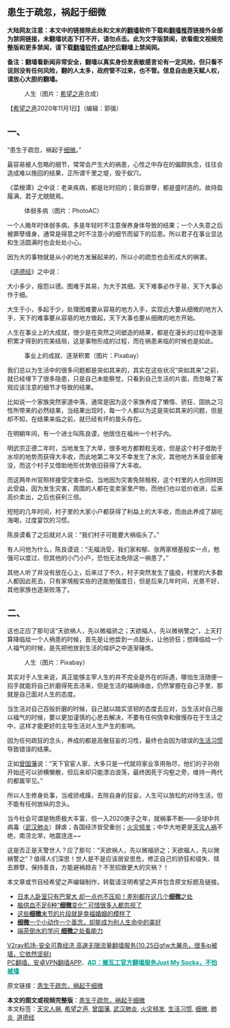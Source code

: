  <h2>患生于疏忽，祸起于细微</h2> <p class="notice"><b>大陆网友注意：本文中的链接除此处和文末的<a href="https://github.com/bannedbook/fanqiang" >翻墙</a>软件下载和<a href="https://github.com/killgcd/justmysocks/blob/master/README.md">翻墙推荐</a>链接外全部为禁网链接，未翻墙状态下打不开，请勿点击。此为文字版禁闻，欲看图文视频完整版和更多禁闻，请下载<a href="https://github.com/bannedbook/fanqiang">翻墙软件或APP</a>后翻墙上禁闻网。</p><p>备注：翻墙看新闻非常安全，翻墙以真实身份发表敏感言论有一定风险，但只看不说则没有任何风险，翻的人太多，政府管不过来，也不管。信息自由是天赋人权，请放心大胆的翻墙。</b></p>  <div class="entry"> <figure><figcaption>人生（图片：<a href="https://www.bannedbook.org/bnews/tag/%e5%b8%8c%e6%9c%9b%e4%b9%8b%e5%a3%b0/" class="st_tag internal_tag" rel="tag" title="标签 希望之声 下的日志">希望之声</a>合成）</figcaption></figure> <p>【<span class='wp_keywordlink_affiliate'><a href="https://www.soundofhope.org" title="希望之声" target="_blank">希望之声</a></span>2020年11月1日】（编辑：郭强）</p> <h2>一、</h2> <p>“患生于疏忽，祸起于<a href="https://www.bannedbook.org/bnews/tag/%E7%BB%86%E5%BE%AE/" class="st_tag internal_tag" rel="tag" title="标签 细微 下的日志">细微</a>。”</p> <p>最容易被人忽略的细节，常常会产生大的祸患，心性之中存在的偏颇执念，往往会造成难以挽回的结果，正所谓千里之堤，毁于蚁穴。</p> <p>《菜根谭》之中说：老来疾病，都是壮时招的；衰后罪孽，都是盛时造的。故持盈履满，君子尤兢兢焉。</p> <figure><figcaption>体弱多病（图片：PhotoAC）</figcaption></figure> <p>一个人晚年时体弱多病，多是年轻时不注意保养身体导致的结果；一个人失意之后被罪孽缠身，通常是得意之时不注意小的细节而留下的后患。所以君子在事业显达和生活圆满时也会处处小心。</p> <p>因为大的事物就是从小的地方发展起来的，所以小的疏忽也会形成大的祸害。</p> <p>《<span class='wp_keywordlink'><a href="https://www.bannedbook.org/forum24/topic4832.html" title="《道德经》" target="_blank">道德经</a></span>》之中说：</p>  <p>大小多少，报怨以德。图难于其易，为大于其细。天下难事必作于易，天下大事必作于细。</p> <p>大生于小，多起于少，处理困难要从容易的地方入手，实现远大要从细微的地方入手，天下的难事要从容易的地方做起，天下大事也要从细微的地方开始。</p> <p>人生在事业上的大成就，很少是在突然之间塑造的结果，都是在漫长的过程中逐渐积累才得到的完美结局，这是事物形成的过程，而在祸患来临的时候也是如此。</p> <figure><figcaption>事业上的成就、逐渐积累（图片：Pixabay）</figcaption></figure> <p>我们总以为生活中的很多问题都是突如其来的，其实在这些状况“突如其来”之前，就已经埋下了很多隐患，只是自己未能察觉，只看到自己生活的片面，而忽略了客观应该注意的细节才导致的结果。</p> <p>比如说一个家族突然家道中落，通常是因为这个家族养成了懒惰、骄狂、固执之习性所带来的必然结果，当结果出现时，每一个人都以为这是突如其来的问题，但是却不知，在结果来临之前，就已经有坏的苗头存在。</p> <p>在明朝年间，有一个进士叫陈良谟，他居住在福州一个村子内。</p> <p>明武宗正德二年时，当地发生了大旱，很多地方都颗粒无收，但是这个村子借助于水坝的地势而获得大丰收，而此地第二年又不幸发生了水灾，其他地方禾苗全部淹没，而这个村子又借助地形优势依旧获得了大丰收。</p>  <p>而这两年州官照样接受灾害补偿，当地因为灾害免除租税，这个村里的人也同样因此受益，因为发生灾害，周围的人都在变卖家里产物，而他们也以低价收进，后来高价卖出，之后也获利三倍。</p> <p>短短的几年时间，村子里的大家小户都获得了利益上的大丰收，而由此养成了胡吃海喝，过度宴饮的习惯。</p> <p>陈良谟看了之后就对人说：“我们村子可能要大祸临头了。”</p> <p>有人问他为什么，陈良谟说：“无福消受，我们家和郁、张两家根基殷实一点，勉强可以度过，但其他的小门小户，恐怕无法免除这一祸患了。”</p> <p>其他人听了并没有放在心上，后来过了不久，村子突然发生了瘟疫，村里的大多数人都因此死去，只有家境殷实些的还能勉强度日，但是后来几年时间，光景不好，其他家族也逐渐败落了。</p> <h2>二、</h2> <p>这也正应了那句话“天欲祸人，先以微福骄之；天欲福人，先以微祸警之”，上天打算降临给一个人祸患的时候，首先是让他尝到一点甜头，让他骄狂；想降临给一个人福气的时候，是先把他放到生活的熔炉之中逐渐锤炼。</p> <figure><figcaption>人生（图片：Pixabay）</figcaption></figure> <p>其实对于人生来说，真正能够主宰人生的并不完全是外在的际遇，哪怕生活随便一招手就能将自己折磨得死去活来，但是生活的福祸缘由，仍然掌握在自己手里，那就是自己面对人生的态度。</p>  <p>当生活对自己百般折磨的时候，自己就以踏实坚韧的态度去应对，当生活对自己报以福气的时候，要以更加谨慎的心思去解决，不要有任何侥幸和傲慢存在于生活之中，这样才能更好的主导生活对人生产生的影响。</p> <p>因为任何疏狂的念头，养成的都是高傲狂妄的习性，最终也会因为错误的<a href="https://www.bannedbook.org/bnews/tag/%E7%94%9F%E6%B4%BB%E4%B9%A0%E6%83%AF/" class="st_tag internal_tag" rel="tag" title="标签 生活习惯 下的日志">生活习惯</a>导致错误的结果。</p> <p>正如<a href="https://www.bannedbook.org/bnews/tag/%e6%9b%be%e5%9b%bd%e8%97%a9/" class="st_tag internal_tag" rel="tag" title="标签 曾国藩 下的日志">曾国藩</a>说：“天下官宦人家，大多只是一代就将家业享用殆尽，他们的子孙刚开始还可以骄横懒散，但后来却只能漂泊浪荡，最终困死于沟壑之旁，维持一两代的都属罕见。”</p> <p>所以人生修身处事，当戒骄戒躁，去除自身的狂妄，人生可以放松的对待生活，但不能有任何放纵的念头。</p> <p>当今社会可谓是物质极大丰富，但一入2020庚子之年，就祸事不断——全球中共病毒（<a href="https://www.bannedbook.org/bnews/tag/%e6%ad%a6%e6%b1%89%e8%82%ba%e7%82%8e/" class="st_tag internal_tag" rel="tag" title="标签 武汉肺炎 下的日志">武汉肺炎</a>）肆虐；各国经济皆受重创；<a href="https://www.bannedbook.org/bnews/tag/%E7%81%AB%E7%81%BE%E9%A2%91%E5%8F%91/" class="st_tag internal_tag" rel="tag" title="标签 火灾频发 下的日志">火灾频发</a>；中华大地更是<a href="https://www.bannedbook.org/bnews/tag/%E5%A4%A9%E7%81%BE%E4%BA%BA%E7%A5%B8/" class="st_tag internal_tag" rel="tag" title="标签 天灾人祸 下的日志">天灾人祸</a>不绝，南涝北旱，地震连连~~</p> <p>这是否正是天警世人？应了那句：“天欲祸人，先以微福骄之；天欲福人，先以微祸警之”？值得人们深思！世人是不是应该居安思危，修正自己的骄狂和错失、赎去罪孽，保持善良，方能避祸趋吉？不至招致更大的灾祸？！</p> <p>本文章或节目经希望之声编辑制作，转载请注明希望之声并包含原文标题及链接。</p>  <ul class='op-related-articles' title='相关阅读'> <li><a href='https://www.bannedbook.org/bnews/funmedia/20200509/1325389.html' target='_blank'>日本人卧室只有巴掌大 却一点也不压抑！差别都在这几个<b>细微</b>之处</a></li> <li><a href='https://www.bannedbook.org/bnews/lifebaike/20190809/1172074.html' target='_blank'>脑供血不足6种“<b>细微</b>变化” 可惜很多人都忽视了</a></li> <li><a href='https://www.bannedbook.org/bnews/lifebaike/20190718/1160049.html' target='_blank'>这些<b>细微</b>末节的片段就是幸福婚姻的模样了</a></li> <li><a href='https://www.bannedbook.org/bnews/cnnews/20180628/964043.html' target='_blank'><b>细微</b>一个小动作一个善念，却能成为别人生命中的美好</a></li> <li><a href='https://www.bannedbook.org/bnews/lifebaike/20180513/941530.html' target='_blank'>端茶倒水的学问 <b>细微</b>之处看能力</a></li> </ul> <p class="texttj"> <a href="https://www.bannedbook.org/forum23/topic22702.html" target="_blank">V2ray机场-安全可靠经济 高速无限流量翻墙服务(10.25日gfw大屠杀，很多ip被墙，它依然坚挺)</a><br/> <a href="https://github.com/bannedbook/fanqiang/wiki/%E7%A6%81%E9%97%BB%E7%BD%91%E5%AE%89%E5%8D%93%E7%BF%BB%E5%A2%99%E6%96%B0%E9%97%BBAPP" target="_blank">PC翻墙、安卓VPN翻墙APP</a>、<span onclick="window.open('https://github.com/killgcd/justmysocks/blob/master/README.md')" style="font-weight:bold;color:#00A191;cursor:pointer;text-decoration:underline;outline:none">AD：搬瓦工官方翻墙服务Just My Socks，不怕被墙</span></p><p>原文链接：<a class="src_link"  href="https://www.soundofhope.org/post/436930" target="_blank">患生于疏忽，祸起于细微</a></p><a name='sharetosocial'></a>       <div><b>本文的图文或视频完整版</b>：<a href='https://www.bannedbook.org/bnews/comments/20201102/1424239.html'>患生于疏忽，祸起于细微</a></div>  </div><!--END ENTRY--> <div class="postfooter"> <div>本文标签：<a href="https://www.bannedbook.org/bnews/tag/%E5%A4%A9%E7%81%BE%E4%BA%BA%E7%A5%B8/" rel="tag">天灾人祸</a>, <a href="https://www.bannedbook.org/bnews/tag/%e5%b8%8c%e6%9c%9b%e4%b9%8b%e5%a3%b0/" rel="tag">希望之声</a>, <a href="https://www.bannedbook.org/bnews/tag/%e6%9b%be%e5%9b%bd%e8%97%a9/" rel="tag">曾国藩</a>, <a href="https://www.bannedbook.org/bnews/tag/%e6%ad%a6%e6%b1%89%e8%82%ba%e7%82%8e/" rel="tag">武汉肺炎</a>, <a href="https://www.bannedbook.org/bnews/tag/%E7%81%AB%E7%81%BE%E9%A2%91%E5%8F%91/" rel="tag">火灾频发</a>, <a href="https://www.bannedbook.org/bnews/tag/%E7%94%9F%E6%B4%BB%E4%B9%A0%E6%83%AF/" rel="tag">生活习惯</a>, <a href="https://www.bannedbook.org/bnews/tag/%E7%BB%86%E5%BE%AE/" rel="tag">细微</a>, <a href="https://www.bannedbook.org/bnews/tag/%e8%82%ba%e7%82%8e/" rel="tag">肺炎</a>, <a href="https://www.bannedbook.org/bnews/tag/%e9%81%93%e5%be%b7%e7%bb%8f/" rel="tag">道德经</a></div>  </div><!--END POSTFOOTER--> 